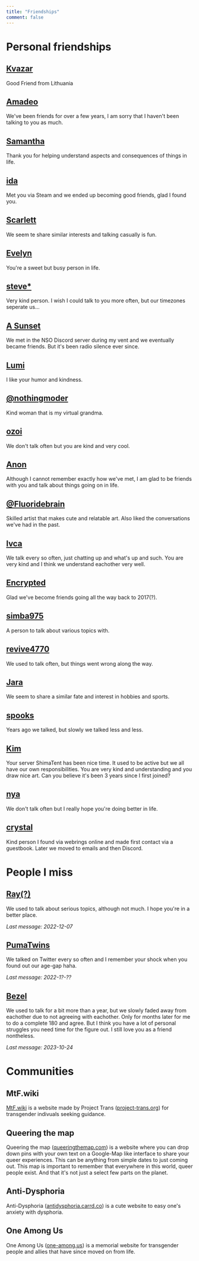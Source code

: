 ```yaml
---
title: "Friendships"
comment: false
---
```


# Personal friendships

## [Kvazar](https://twitter.com/KvazarOverture)

Good Friend from Lithuania

## [Amadeo](#NONE)

We've been friends for over a few years, I am sorry that I haven't been talking to you as much.

## [Samantha](https://steamcommunity.com/profiles/76561198073879698/)

Thank you for helping understand aspects and consequences of things in life.

## [ida](https://steamcommunity.com/id/3ruy8374fh)

Met you via Steam and we ended up becoming good friends, glad I found you.

## [Scarlett](https://github.com/Kayicide)

We seem te share similar interests and talking casually is fun.

## [Evelyn](https://twitter.com/evelynatorpriv)

You're a sweet but busy person in life.

## [steve*](https://twitter.com/TYPGHx9Or7vm8Ie)

Very kind person. I wish I could talk to you more often, but our timezones seperate us...

## [A Sunset](#none)

We met in the NSO Discord server during my vent and we eventually became friends. But it's been radio silence ever since.

## [Lumi](https://twitter.com/IumieI)

I like your humor and kindness.

## [@nothingmoder](https://linktr.ee/nothingmoder)

Kind woman that is my virtual grandma.

## [ozoi](https://twitter.com/ozoicat)

We don't talk often but you are kind and very cool.

## [Anon](https://www.roblox.com/users/318134745/profile)

Although I cannot remember exactly how we've met, I am glad to be friends with you and talk about things going on in life.

## [@Fluoridebrain](https://twitter.com/Fluoridebrain)

Skilled artist that makes cute and relatable art. Also liked the conversations we've had in the past.

## [lvca](https://twitter.com/luka_is_lvka)

We talk every so often, just chatting up and what's up and such. You are very kind and I think we understand eachother very well.

## [Encrypted](#NONE)

Glad we've become friends going all the way back to 2017(?).

## [simba975](https://www.youtube.com/channel/UCan18hBBZFyxGDtpsIYy0XQ)

A person to talk about various topics with.

## [revive4770](https://twitter.com/revive4770)

We used to talk often, but things went wrong along the way.

## [Jara](https://github.com/jarad2)

We seem to share a similar fate and interest in hobbies and sports.

## [spooks](#none)

Years ago we talked, but slowly we talked less and less.

## [Kim](https://twitter.com/kimzuqu)

Your server ShimaTent has been nice time. It used to be active but we all have our own responsibilities. You are very kind and understanding and you draw nice art. Can you believe it's been 3 years since I first joined?

## [nya](https://twitter.com/nya_meoww)

We don't talk often but I really hope you're doing better in life.

## [crystal](https://crystal.lgbt.sh)

Kind person I found via webrings online and made first contact via a guestbook. Later we moved to emails and then Discord.

# People I miss

## [Ray(?)](https://twitter.com/@remivent)

We used to talk about serious topics, although not much. I hope you're in a better place.

*Last message: 2022-12-07*

## [PumaTwins](https://reddit.com/u/pumatwins)

We talked on Twitter every so often and I remember your shock when you found out our age-gap haha.

*Last message: 2022-1?-??*

## [Bezel](#none)

We used to talk for a bit more than a year, but we slowly faded away from eachother due to not agreeing with eachother. Only for months later for me to do a complete 180 and agree. But I think you have a lot of personal struggles you need time for the figure out. I still love you as a friend nontheless.

*Last message: 2023-10-24*

# Communities

## MtF.wiki

[MtF.wiki](https://mtf.wiki/en) is a website made by Project Trans ([project-trans.org](https://project-trans.org/)) for transgender indivuals seeking guidance.

## Queering the map

Queering the map ([queeringthemap.com](https://www.queeringthemap.com/)) is a website where you can drop down pins with your own text on a Google-Map like interface to share your queer experiences. This can be anything from simple dates to just coming out.
This map is important to remember that everywhere in this world, queer people exist. And that it's not just a select few parts on the planet.

## Anti-Dysphoria

Anti-Dysphoria ([antidysphoria.carrd.co](https://antidysphoria.carrd.co/)) is a cute website to easy one's anxiety with dysphoria.

## One Among Us

One Among Us ([one-among.us](https://one-among.us/)) is a memorial website for transgender people and allies that have since moved on from life.
<!-- ### mtf.community
https://transmediawatch.org/ example url
MtF Community NPO / / // / / // // // / /

-->